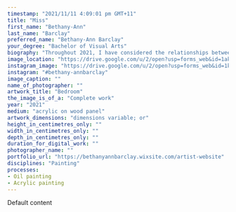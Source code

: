 ```yaml
---
timestamp: "2021/11/11 4:09:01 pm GMT+11"
title: "Miss"
first_name: "Bethany-Ann"
last_name: "Barclay"
preferred_name: "Bethany-Ann Barclay"
your_degree: "Bachelor of Visual Arts"
biography: "Throughout 2021, I have considered the relationships between figure and place to explore the domestic human condition and the desire to form human connections. My paintings attempt to visualise moments of suburban mundanity, capturing vulnerable, solitary moments in a world that demands a spectacle. My paintings explore the uncanny and the eerie dimensions of life to exaggerate the sense of displacement found within domestic and urban liminal spaces. Working with oil and acrylic paints, I reinterpret photographic material to construct pictorial narratives. Each painting engages with the domestic scene, describing isolated figures who inhabit private interiors and exterior urban environments that have been forever changed by a human presence."
image_location: "https://drive.google.com/u/2/open?usp=forms_web&id=1akxeMkktjKRnjAVMd71ll1FMTRdYLsG6"
instagram_image: "https://drive.google.com/u/2/open?usp=forms_web&id=1kYTJucyrWkf0x8T-zgEYhmOGb8XlMvkj"
instagram: "#bethany-annbarclay"
image_caption: ""
name_of_photographer: ""
artwork_title: "Bedroom"
the_image_is_of_a: "Complete work"
year: "2021"
medium: "acrylic on wood panel"
artwork_dimensions: "dimensions variable; or"
height_in_centimetres_only: ""
width_in_centimetres_only: ""
depth_in_centimetres_only: ""
duration_for_digital_work: ""
photographer_name: ""
portfolio_url: "https://bethanyannbarclay.wixsite.com/artist-website"
disciplines: "Painting"
processes:
- Oil painting
- Acrylic painting
---
```


Default content